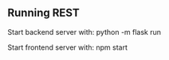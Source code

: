 ## Running REST

Start backend server with: python -m flask run
 
Start frontend server with: npm start
